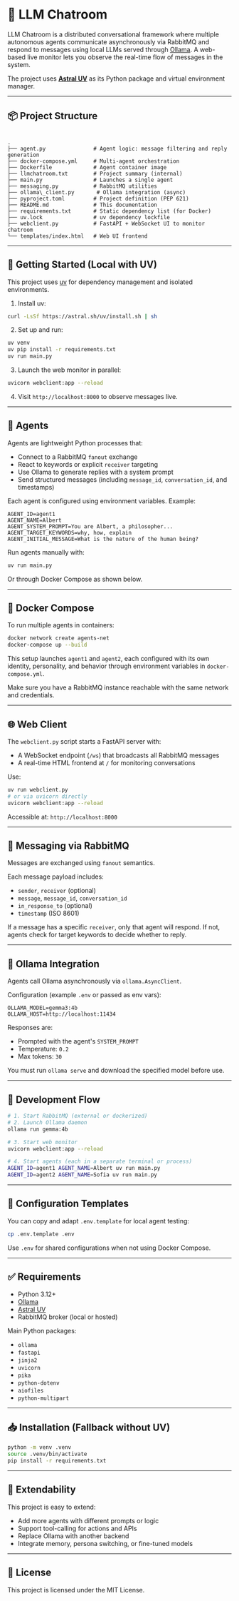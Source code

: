 # 🧠 LLM Chatroom

LLM Chatroom is a distributed conversational framework where multiple autonomous agents communicate asynchronously via RabbitMQ and respond to messages using local LLMs served through [Ollama](https://ollama.com/). A web-based live monitor lets you observe the real-time flow of messages in the system.

The project uses **[Astral UV](https://astral.sh/docs/uv)** as its Python package and virtual environment manager.

---

## 📦 Project Structure

```

.
├── agent.py               # Agent logic: message filtering and reply generation
├── docker-compose.yml     # Multi-agent orchestration
├── Dockerfile             # Agent container image
├── llmchatroom.txt        # Project summary (internal)
├── main.py                # Launches a single agent
├── messaging.py           # RabbitMQ utilities
├── ollama\_client.py       # Ollama integration (async)
├── pyproject.toml         # Project definition (PEP 621)
├── README.md              # This documentation
├── requirements.txt       # Static dependency list (for Docker)
├── uv.lock                # uv dependency lockfile
├── webclient.py           # FastAPI + WebSocket UI to monitor chatroom
└── templates/index.html   # Web UI frontend

````

---

## 🚀 Getting Started (Local with UV)

This project uses [uv](https://astral.sh/docs/uv) for dependency management and isolated environments.

1. Install uv:

```bash
curl -LsSf https://astral.sh/uv/install.sh | sh
````

2. Set up and run:

```bash
uv venv
uv pip install -r requirements.txt
uv run main.py
```

3. Launch the web monitor in parallel:

```bash
uvicorn webclient:app --reload
```

4. Visit `http://localhost:8000` to observe messages live.

---

## 🤖 Agents

Agents are lightweight Python processes that:

* Connect to a RabbitMQ `fanout` exchange
* React to keywords or explicit `receiver` targeting
* Use Ollama to generate replies with a system prompt
* Send structured messages (including `message_id`, `conversation_id`, and timestamps)

Each agent is configured using environment variables. Example:

```env
AGENT_ID=agent1
AGENT_NAME=Albert
AGENT_SYSTEM_PROMPT=You are Albert, a philosopher...
AGENT_TARGET_KEYWORDS=why, how, explain
AGENT_INITIAL_MESSAGE=What is the nature of the human being?
```

Run agents manually with:

```bash
uv run main.py
```

Or through Docker Compose as shown below.

---

## 🐳 Docker Compose

To run multiple agents in containers:

```bash
docker network create agents-net
docker-compose up --build
```

This setup launches `agent1` and `agent2`, each configured with its own identity, personality, and behavior through environment variables in `docker-compose.yml`.

Make sure you have a RabbitMQ instance reachable with the same network and credentials.

---

## 🌐 Web Client

The `webclient.py` script starts a FastAPI server with:

* A WebSocket endpoint (`/ws`) that broadcasts all RabbitMQ messages
* A real-time HTML frontend at `/` for monitoring conversations

Use:

```bash
uv run webclient.py
# or via uvicorn directly
uvicorn webclient:app --reload
```

Accessible at: `http://localhost:8000`

---

## 📡 Messaging via RabbitMQ

Messages are exchanged using `fanout` semantics.

Each message payload includes:

* `sender`, `receiver` (optional)
* `message`, `message_id`, `conversation_id`
* `in_response_to` (optional)
* `timestamp` (ISO 8601)

If a message has a specific `receiver`, only that agent will respond.
If not, agents check for target keywords to decide whether to reply.

---

## 🧠 Ollama Integration

Agents call Ollama asynchronously via `ollama.AsyncClient`.

Configuration (example `.env` or passed as env vars):

```env
OLLAMA_MODEL=gemma3:4b
OLLAMA_HOST=http://localhost:11434
```

Responses are:

* Prompted with the agent's `SYSTEM_PROMPT`
* Temperature: `0.2`
* Max tokens: `30`

You must run `ollama serve` and download the specified model before use.

---

## 🧪 Development Flow

```bash
# 1. Start RabbitMQ (external or dockerized)
# 2. Launch Ollama daemon
ollama run gemma:4b

# 3. Start web monitor
uvicorn webclient:app --reload

# 4. Start agents (each in a separate terminal or process)
AGENT_ID=agent1 AGENT_NAME=Albert uv run main.py
AGENT_ID=agent2 AGENT_NAME=Sofia uv run main.py
```

---

## 🔧 Configuration Templates

You can copy and adapt `.env.template` for local agent testing:

```bash
cp .env.template .env
```

Use `.env` for shared configurations when not using Docker Compose.

---

## ✅ Requirements

* Python 3.12+
* [Ollama](https://ollama.com/)
* [Astral UV](https://astral.sh/uv)
* RabbitMQ broker (local or hosted)

Main Python packages:

* `ollama`
* `fastapi`
* `jinja2`
* `uvicorn`
* `pika`
* `python-dotenv`
* `aiofiles`
* `python-multipart`

---

## 📥 Installation (Fallback without UV)

```bash
python -m venv .venv
source .venv/bin/activate
pip install -r requirements.txt
```

---

## 🔄 Extendability

This project is easy to extend:

* Add more agents with different prompts or logic
* Support tool-calling for actions and APIs
* Replace Ollama with another backend
* Integrate memory, persona switching, or fine-tuned models

---

## 📜 License

This project is licensed under the MIT License.
